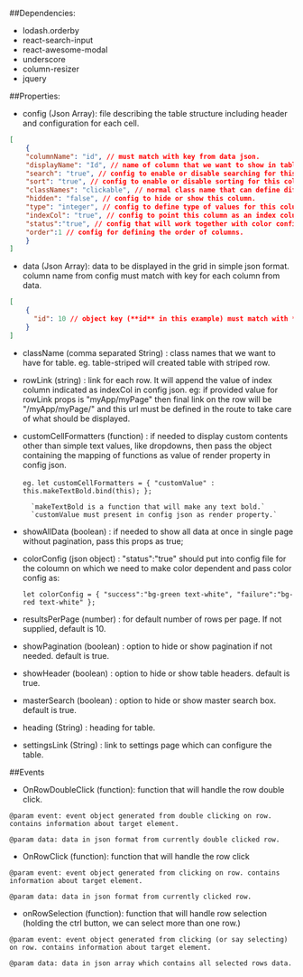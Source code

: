 ##Dependencies:
- lodash.orderby
- react-search-input
- react-awesome-modal
- underscore
- column-resizer
- jquery


##Properties:
- config (Json Array): file describing the table structure including header and configuration for each cell. 
```json
[
    {
    "columnName": "id", // must match with key from data json.
    "displayName": "Id", // name of column that we want to show in table.
    "search": "true", // config to enable or disable searching for this column. 
    "sort": "true", // config to enable or disable sorting for this column. hold ctrl key to sort by multiple fields.
    "classNames": "clickable", // normal class name that can define different css 
    "hidden": "false", // config to hide or show this column.
    "type": "integer", // config to define type of values for this column. Sorting will be done based on this.
    "indexCol": "true", // config to point this column as an index column.
    "status":"true", // config that will work together with color config in properties.
    "order":1 // config for defining the order of columns. 
    }
]
```

- data (Json Array): data to be displayed in the grid in simple json format. column name from config must match with key for each column from data.
```json
[
    {
      "id": 10 // object key (**id** in this example) must match with **columnName** in config.
    }
]
```
- className (comma separated String) : class names that we want to have for table. eg. table-striped will created table with striped row.
- rowLink (string) : link for each row. It will append the value of index column indicated as indexCol in config json.
eg: if provided value for rowLink props is "myApp/myPage" then final link on the row will be "<baseurl>/myApp/myPage/<indexCol>" and this url must be defined in the route to
take care of what should be displayed.
- customCellFormatters (function) : if needed to display custom contents other than simple text values, like dropdowns, then pass the object containing the mapping of functions as
 value of render property in config json.  
 
    `eg.`
    `let customCellFormatters = {
            "customValue" : this.makeTextBold.bind(this);
        };`
                  
        `makeTextBold is a function that will make any text bold.`
        `customValue must present in config json as render property.`
        
- showAllData (boolean) : if needed to show all data at once in single page without pagination, pass this props as true;
- colorConfig (json object) : "status":"true" should put into config file for the coloumn on which we need to make color dependent and pass color config as:
    
    `let colorConfig = {
            "success":"bg-green text-white",
            "failure":"bg-red text-white"
        };`

- resultsPerPage (number) : for default number of rows per page. If not supplied, default is 10.
- showPagination (boolean) : option to hide or show pagination if not needed. default is true.
- showHeader (boolean) : option to hide or show table headers. default is true.
- masterSearch (boolean) : option to hide or show master search box. default is true.
- heading (String) : heading for table.
- settingsLink (String) : link to settings page which can configure the table.
 

##Events
- OnRowDoubleClick (function): function that will handle the row double click.

`@param event: event object generated from double clicking on row. contains information about target element.`

`@param data: data in json format from currently double clicked row.` 
- OnRowClick (function): function that will handle the row click

`@param event: event object generated from clicking on row. contains information about target element.`

`@param data: data in json format from currently clicked row.`
- onRowSelection (function): function that will handle row selection (holding the ctrl button, we can select more than one row.)

`@param event: event object generated from clicking (or say selecting) on row. contains information about target element.`

`@param data: data in json array which contains all selected rows data.`

